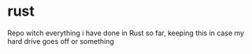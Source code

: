 # rust
Repo witch everything i have done in Rust so far, keeping this in case my hard drive goes off or something
